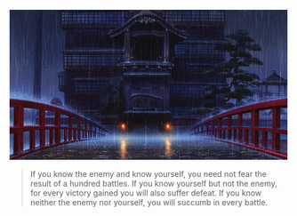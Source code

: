 <p align="center">
  <img src="./images/rain2.gif" />
</p>

> If you know the enemy and know yourself, you need not fear the result of a hundred battles. If you know yourself but not the enemy, for every victory gained you will also suffer defeat. If you know neither the enemy nor yourself, you will succumb in every battle.


